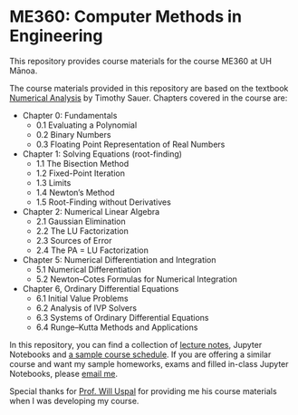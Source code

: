 # ME360: Computer Methods in Engineering
This repository provides course materials for the course ME360 at UH Mānoa.

The course materials provided in this repository are based on the textbook [Numerical Analysis](https://www.pearson.com/en-us/subject-catalog/p/numerical-analysis/P200000006340) by Timothy Sauer. Chapters covered in the course are:
* Chapter 0: Fundamentals
  * 0.1 Evaluating a Polynomial
  * 0.2 Binary Numbers
  * 0.3 Floating Point Representation of Real Numbers
* Chapter 1: Solving Equations (root-finding)
  * 1.1 The Bisection Method
  * 1.2 Fixed-Point Iteration
  * 1.3 Limits
  * 1.4 Newton’s Method
  * 1.5 Root-Finding without Derivatives
* Chapter 2: Numerical Linear Algebra
  * 2.1 Gaussian Elimination
  * 2.2 The LU Factorization
  * 2.3 Sources of Error
  * 2.4 The PA = LU Factorization
* Chapter 5: Numerical Differentiation and Integration
  * 5.1 Numerical Differentiation
  * 5.2 Newton–Cotes Formulas for Numerical Integration
* Chapter 6, Ordinary Differential Equations
  * 6.1 Initial Value Problems
  * 6.2 Analysis of IVP Solvers
  * 6.3 Systems of Ordinary Differential Equations
  * 6.4 Runge–Kutta Methods and Applications

In this repository, you can find a collection of [lecture notes](https://github.com/xiyudu/ME360/blob/main/Lecture_Notes), Jupyter Notebooks and [a sample course schedule](https://github.com/xiyudu/ME360/blob/main/course_schedule.md). If you are offering a similar course and want my sample homeworks, exams and filled in-class Jupyter Notebooks, please [email me](mailto:xiyudu@hawaii.edu).

Special thanks for [Prof. Will Uspal](https://www2.hawaii.edu/~uspal/people.html) for providing me his course materials when I was developing my course.

